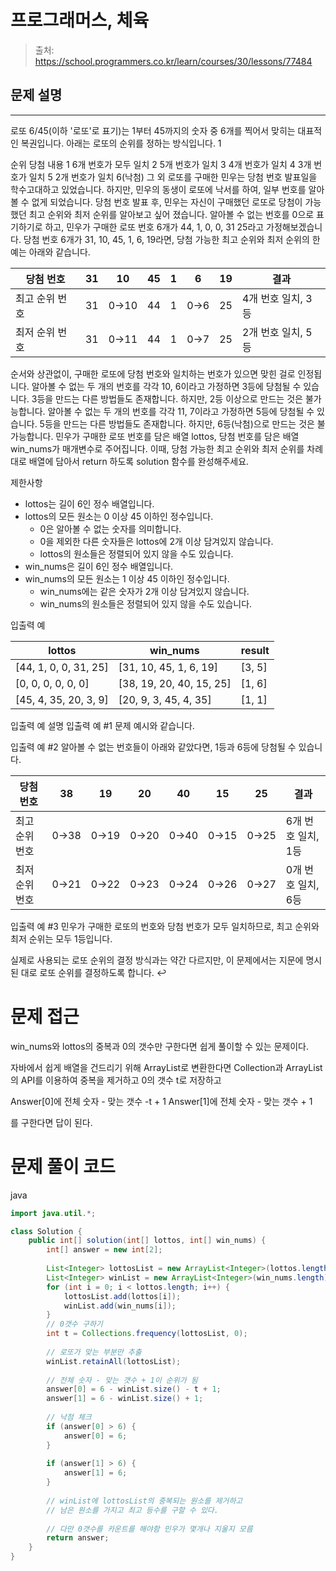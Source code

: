 # 프로그래머스, 체육

> 출처: https://school.programmers.co.kr/learn/courses/30/lessons/77484
> 
## 문제 설명

---
로또 6/45(이하 '로또'로 표기)는 1부터 45까지의 숫자 중 6개를 찍어서 맞히는 대표적인 복권입니다. 아래는 로또의 순위를 정하는 방식입니다. 1

순위	당첨 내용
1	6개 번호가 모두 일치
2	5개 번호가 일치
3	4개 번호가 일치
4	3개 번호가 일치
5	2개 번호가 일치
6(낙첨)	그 외
로또를 구매한 민우는 당첨 번호 발표일을 학수고대하고 있었습니다. 하지만, 민우의 동생이 로또에 낙서를 하여, 일부 번호를 알아볼 수 없게 되었습니다. 당첨 번호 발표 후, 민우는 자신이 구매했던 로또로 당첨이 가능했던 최고 순위와 최저 순위를 알아보고 싶어 졌습니다.
알아볼 수 없는 번호를 0으로 표기하기로 하고, 민우가 구매한 로또 번호 6개가 44, 1, 0, 0, 31 25라고 가정해보겠습니다. 당첨 번호 6개가 31, 10, 45, 1, 6, 19라면, 당첨 가능한 최고 순위와 최저 순위의 한 예는 아래와 같습니다.



| 당첨 번호                                   | 31 | 10 | 45 | 1 | 6 | 19 | 결과|
| ----- | ------ | ------ | ------ | ---- | ---- | ------ | ------ |
| 최고 순위 번호 | 31 | 0→10 | 44 | 1 | 0→6 | 25 | 4개 번호 일치, 3등 |
| 최저 순위 번호 | 31 | 0→11 | 44 | 1 | 0→7 | 25 | 2개 번호 일치, 5등 |
							
순서와 상관없이, 구매한 로또에 당첨 번호와 일치하는 번호가 있으면 맞힌 걸로 인정됩니다.
알아볼 수 없는 두 개의 번호를 각각 10, 6이라고 가정하면 3등에 당첨될 수 있습니다.
3등을 만드는 다른 방법들도 존재합니다. 하지만, 2등 이상으로 만드는 것은 불가능합니다.
알아볼 수 없는 두 개의 번호를 각각 11, 7이라고 가정하면 5등에 당첨될 수 있습니다.
5등을 만드는 다른 방법들도 존재합니다. 하지만, 6등(낙첨)으로 만드는 것은 불가능합니다.
민우가 구매한 로또 번호를 담은 배열 lottos, 당첨 번호를 담은 배열 win_nums가 매개변수로 주어집니다. 이때, 당첨 가능한 최고 순위와 최저 순위를 차례대로 배열에 담아서 return 하도록 solution 함수를 완성해주세요.

제한사항

* lottos는 길이 6인 정수 배열입니다.
* lottos의 모든 원소는 0 이상 45 이하인 정수입니다.
    * 0은 알아볼 수 없는 숫자를 의미합니다.
    * 0을 제외한 다른 숫자들은 lottos에 2개 이상 담겨있지 않습니다.
    * lottos의 원소들은 정렬되어 있지 않을 수도 있습니다.
* win_nums은 길이 6인 정수 배열입니다.
* win_nums의 모든 원소는 1 이상 45 이하인 정수입니다.
    * win_nums에는 같은 숫자가 2개 이상 담겨있지 않습니다.
    * win_nums의 원소들은 정렬되어 있지 않을 수도 있습니다.

입출력 예


| lottos | win_nums | result |
| ---- | ----- | ----- |
| [44, 1, 0, 0, 31, 25]  | [31, 10, 45, 1, 6, 19] |	[3, 5] |
| [0, 0, 0, 0, 0, 0] |	[38, 19, 20, 40, 15, 25] |	[1, 6] |
| [45, 4, 35, 20, 3, 9] |	[20, 9, 3, 45, 4, 35] |	[1, 1] |


입출력 예 설명
입출력 예 #1
문제 예시와 같습니다.

입출력 예 #2
알아볼 수 없는 번호들이 아래와 같았다면, 1등과 6등에 당첨될 수 있습니다.

| 당첨 번호                                   | 38 | 19 | 20 | 40 | 15 | 25 | 결과|
| ----- | ------ | ------ | ------ | ---- | ---- | ------ | ------ |
| 최고 순위 번호 | 0→38 | 0→19 | 0→20 | 0→40 | 0→15 | 0→25 | 6개 번호 일치, 1등 |
| 최저 순위 번호 | 0→21|0→22|0→23|0→24|0→26|0→27|0개 번호 일치, 6등 |


입출력 예 #3
민우가 구매한 로또의 번호와 당첨 번호가 모두 일치하므로, 최고 순위와 최저 순위는 모두 1등입니다.

실제로 사용되는 로또 순위의 결정 방식과는 약간 다르지만, 이 문제에서는 지문에 명시된 대로 로또 순위를 결정하도록 합니다.  ↩
# 문제 접근
win_nums와 lottos의 중복과 0의 갯수만 구한다면 쉽게 풀이할 수 있는 문제이다.

자바에서 쉽게 배열을 건드리기 위해 ArrayList로 변환한다면 Collection과 ArrayList의 API를 이용하여 중복을 제거하고 0의 갯수 t로 저장하고

Answer[0]에 전체 숫자 - 맞는 갯수 -t + 1
Answer[1]에 전체 숫자 - 맞는 갯수 + 1

를 구한다면 답이 된다.

# 문제 풀이 코드

java

```java
import java.util.*;

class Solution {
    public int[] solution(int[] lottos, int[] win_nums) {
        int[] answer = new int[2];
        
        List<Integer> lottosList = new ArrayList<Integer>(lottos.length);
        List<Integer> winList = new ArrayList<Integer>(win_nums.length);
        for (int i = 0; i < lottos.length; i++) {
            lottosList.add(lottos[i]);
            winList.add(win_nums[i]);
        }
        // 0갯수 구하기
        int t = Collections.frequency(lottosList, 0);
        
        // 로또가 맞는 부분만 추출    
        winList.retainAll(lottosList);
    
        // 전체 숫자 - 맞는 갯수 + 1이 순위가 됨
        answer[0] = 6 - winList.size() - t + 1;
        answer[1] = 6 - winList.size() + 1;
        
        // 낙점 체크
        if (answer[0] > 6) {
            answer[0] = 6;
        }
        
        if (answer[1] > 6) {
            answer[1] = 6;
        }
        
        // winList에 lottosList의 중복되는 원소를 제거하고
        // 남은 원소를 가지고 최고 등수를 구할 수 있다.
        
        // 다만 0갯수를 카운트를 해야함 민우가 몇개나 지울지 모름
        return answer;
    }
}
```
